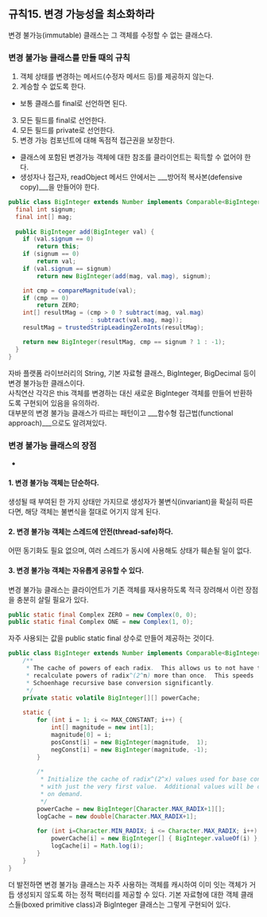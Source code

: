 ## 규칙15. 변경 가능성을 최소화하라
변경 불가능(immutable) 클래스는 그 객체를 수정할 수 없는 클래스다.

### 변경 불가능 클래스를 만들 때의 규칙

1. 객체 상태를 변경하는 메서드(수정자 메서드 등)를 제공하지 않는다.
2. 계승할 수 없도록 한다.
  - 보통 클래스를 final로 선언하면 된다.
3. 모든 필드를 final로 선언한다.
4. 모든 필드를 private로 선언한다.
5. 변경 가능 컴포넌트에 대해 독점적 접근권을 보장한다.
  - 클래스에 포함된 변경가능 객체에 대한 참조를 클라이언트는 획득할 수 없어야 한다.
  - 생성자나 접근자, readObject 메서드 안에서는 ___방어적 복사본(defensive copy)___을 만들어야 한다.
  
  
```java
public class BigInteger extends Number implements Comparable<BigInteger> {
  final int signum;
  final int[] mag;
  
  public BigInteger add(BigInteger val) {
    if (val.signum == 0)
        return this;
    if (signum == 0)
        return val;
    if (val.signum == signum)
        return new BigInteger(add(mag, val.mag), signum);

    int cmp = compareMagnitude(val);
    if (cmp == 0)
        return ZERO;
    int[] resultMag = (cmp > 0 ? subtract(mag, val.mag)
                       : subtract(val.mag, mag));
    resultMag = trustedStripLeadingZeroInts(resultMag);

    return new BigInteger(resultMag, cmp == signum ? 1 : -1);
  }
}
```
자바 플랫폼 라이브러리의 String, 기본 자료형 클래스, BigInteger, BigDecimal 등이 변경 불가능한 클래스이다.<br>
사칙연산 각각은 this 객체를 변경하는 대신 새로운 BigInteger 객체를 만들어 반환하도록 구현되어 있음을 유의하라.<br>
대부분의 변경 불가능 클래스가 따르는 패턴이고 ___함수형 접근법(functional approach)___으로도 알려져있다.

### 변경 불가능 클래스의 장점
-

#### 1. 변경 불가능 객체는 단순하다.

생성될 때 부여된 한 가지 상태만 가지므로 생성자가 불변식(invariant)을 확실히 따른다면, 해당 객체는 불변식을 절대로 어기지 않게 된다.

#### 2. 변경 불가능 객체는 스레드에 안전(thread-safe)하다.

어떤 동기화도 필요 없으며, 여러 스레드가 동시에 사용해도 상태가 훼손될 일이 없다.

#### 3. 변경 불가능 객체는 자유롭게 공유할 수 있다.
변경 불가능 클래스는 클라이언트가 기존 객체를 재사용하도록 적극 장려해서 이런 장점을 충분히 살릴 필요가 있다.

```java
public static final Complex ZERO = new Complex(0, 0);
public static final Complex ONE = new Complex(1, 0);
```

자주 사용되는 값을 public static final 상수로 만들어 제공하는 것이다.

```java
public class BigInteger extends Number implements Comparable<BigInteger> {
	/**
	 * The cache of powers of each radix.  This allows us to not have to
	 * recalculate powers of radix^(2^n) more than once.  This speeds
	 * Schoenhage recursive base conversion significantly.
	 */
	private static volatile BigInteger[][] powerCache;
    
	static {
		for (int i = 1; i <= MAX_CONSTANT; i++) {
		    int[] magnitude = new int[1];
		    magnitude[0] = i;
		    posConst[i] = new BigInteger(magnitude,  1);
		    negConst[i] = new BigInteger(magnitude, -1);
		}
	
	    /*
	     * Initialize the cache of radix^(2^x) values used for base conversion
	     * with just the very first value.  Additional values will be created
	     * on demand.
	     */
	    powerCache = new BigInteger[Character.MAX_RADIX+1][];
	    logCache = new double[Character.MAX_RADIX+1];
	
	    for (int i=Character.MIN_RADIX; i <= Character.MAX_RADIX; i++) {
	        powerCache[i] = new BigInteger[] { BigInteger.valueOf(i) };
	        logCache[i] = Math.log(i);
	    }
	}
}
```

더 발전하면 변경 불가능 클래스는 자주 사용하는 객체를 캐시하여 이미 잇는 객체가 거듭 생성되지 않도록 하는 정적 팩터리를 제공할 수 있다. 기본 자료형에 대한 객체 클래스들(boxed primitive class)과 BigInteger 클래스는 그렇게 구현되어 있다.
